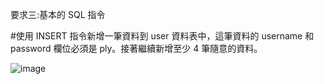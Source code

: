 要求三:基本的 SQL 指令

#使用 INSERT 指令新增一筆資料到 user 資料表中，這筆資料的 username 和 password 欄位必須是 ply。接著繼續新增至少 4 筆隨意的資料。

![image](https://user-images.githubusercontent.com/77286388/112092774-27619900-8bd3-11eb-9f28-0f0529a2a5df.png)
